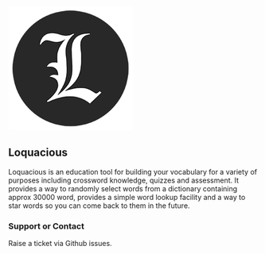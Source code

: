 
![Logo](./icon-web.png "Logo")


## Loquacious

Loquacious is an education tool for building your vocabulary for a variety of purposes including crossword knowledge, quizzes and assessment. It provides a way to randomly select words from a dictionary containing approx 30000 word, provides a simple word lookup facility and a way to star words so you can come back to them in the future.  

### Support or Contact

Raise a ticket via Github issues.
